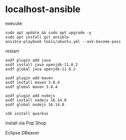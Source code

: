 # localhost-ansible

execute:
```
sudo apt update && sudo apt upgrade -y
sudo apt install git ansible
ansible-playbook tools/ubuntu.yml --ask-become-pass
```
restart 


```
asdf plugin add java
asdf install java openjdk-11.0.2
asdf global java openjdk-11.0.2

asdf plugin add maven
asdf install maven 3.8.4
asdf global maven 3.8.4

asdf plugin add nodejs
asdf install nodejs 16.14.0
asdf global nodejs 16.14.0

sdk install quarkus
```

install via Pop Shop

Eclipse
DBeaver



